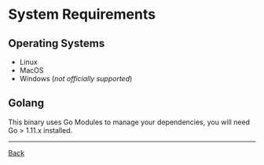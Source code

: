 # System Requirements

## Operating Systems
- Linux
- MacOS
- Windows (*not officially supported*)

## Golang
This binary uses Go Modules to manage your dependencies, you will need Go > 1.11.x installed.

- - -

[Back](../)
